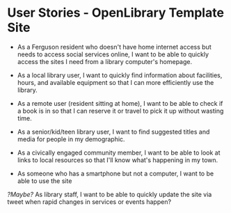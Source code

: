 User Stories - OpenLibrary Template Site
========================================

* As a Ferguson resident who doesn't have home internet access but needs to access social services online, I want to be able to quickly access the sites I need from a library computer's homepage.

* As a local library user, I want to quickly find information about facilities, hours, and available equipment so that I can more efficiently use the library.

* As a remote user (resident sitting at home), I want to be able to check if a book is in so that I can reserve it or travel to pick it up without wasting time.

* As a senior/kid/teen library user, I want to find suggested titles and media for people in my demographic.

* As a civically engaged community member, I want to be able to look at links to local resources so that I'll know what's happening in my town.

* As someone who has a smartphone but not a computer, I want to be able to use the site 

*?Maybe?* As library staff, I want to be able to quickly update the site via tweet when rapid changes in services or events happen?
